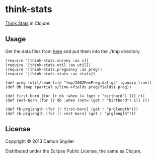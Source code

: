 # think-stats

[Think Stats](http://www.greenteapress.com/thinkstats/) in Clojure.


## Usage

Get the data files from [here](http://www.greenteapress.com/thinkstats/) and
put them into the ./tmp directory.

    (require '[think-stats.survey :as s])
    (require '[think-stats.util :as util])
    (require '[think-stats.pregnancy :as preg])
    (require '[think-stats.stats :as stats])

    (def preg (util/read-file "tmp/2002FemPreg.dat.gz" :gunzip true))
    (def db (map (partial s/line->fields preg/fields) preg))

    (def first-born (for [r db :when (= (get r "birthord") 1)] r))
    (def rest-born (for [r db :when (not= (get r "birthord") 1)] r))

    (def fb-prglength (for [r first-born] (get r "prglength")))
    (def rb-prglength (for [r rest-born] (get r "prglength")))


## License

Copyright © 2013 Damon Snyder 

Distributed under the Eclipse Public License, the same as Clojure.
